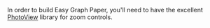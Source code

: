 In order to build Easy Graph Paper, you'll need to have the excellent <a href="https://github.com/chrisbanes/PhotoView">PhotoView</a> library for zoom controls.
